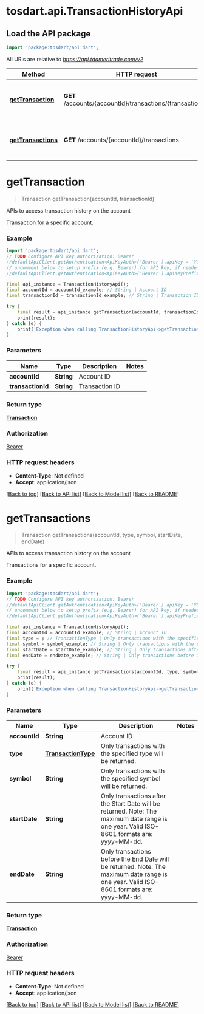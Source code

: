 # tosdart.api.TransactionHistoryApi

## Load the API package
```dart
import 'package:tosdart/api.dart';
```

All URIs are relative to *https://api.tdameritrade.com/v2*

Method | HTTP request | Description
------------- | ------------- | -------------
[**getTransaction**](TransactionHistoryApi.md#getTransaction) | **GET** /accounts/{accountId}/transactions/{transactionId} | APIs to access transaction history on the account
[**getTransactions**](TransactionHistoryApi.md#getTransactions) | **GET** /accounts/{accountId}/transactions | APIs to access transaction history on the account


# **getTransaction**
> Transaction getTransaction(accountId, transactionId)

APIs to access transaction history on the account

Transaction for a specific account.

### Example 
```dart
import 'package:tosdart/api.dart';
// TODO Configure API key authorization: Bearer
//defaultApiClient.getAuthentication<ApiKeyAuth>('Bearer').apiKey = 'YOUR_API_KEY';
// uncomment below to setup prefix (e.g. Bearer) for API key, if needed
//defaultApiClient.getAuthentication<ApiKeyAuth>('Bearer').apiKeyPrefix = 'Bearer';

final api_instance = TransactionHistoryApi();
final accountId = accountId_example; // String | Account ID
final transactionId = transactionId_example; // String | Transaction ID

try { 
    final result = api_instance.getTransaction(accountId, transactionId);
    print(result);
} catch (e) {
    print('Exception when calling TransactionHistoryApi->getTransaction: $e\n');
}
```

### Parameters

Name | Type | Description  | Notes
------------- | ------------- | ------------- | -------------
 **accountId** | **String**| Account ID | 
 **transactionId** | **String**| Transaction ID | 

### Return type

[**Transaction**](Transaction.md)

### Authorization

[Bearer](../README.md#Bearer)

### HTTP request headers

 - **Content-Type**: Not defined
 - **Accept**: application/json

[[Back to top]](#) [[Back to API list]](../README.md#documentation-for-api-endpoints) [[Back to Model list]](../README.md#documentation-for-models) [[Back to README]](../README.md)

# **getTransactions**
> Transaction getTransactions(accountId, type, symbol, startDate, endDate)

APIs to access transaction history on the account

Transactions for a specific account.

### Example 
```dart
import 'package:tosdart/api.dart';
// TODO Configure API key authorization: Bearer
//defaultApiClient.getAuthentication<ApiKeyAuth>('Bearer').apiKey = 'YOUR_API_KEY';
// uncomment below to setup prefix (e.g. Bearer) for API key, if needed
//defaultApiClient.getAuthentication<ApiKeyAuth>('Bearer').apiKeyPrefix = 'Bearer';

final api_instance = TransactionHistoryApi();
final accountId = accountId_example; // String | Account ID
final type = ; // TransactionType | Only transactions with the specified type will be returned.
final symbol = symbol_example; // String | Only transactions with the specified symbol will be returned.
final startDate = startDate_example; // String | Only transactions after the Start Date will be returned. Note: The maximum date range is one year. Valid ISO-8601 formats are: yyyy-MM-dd.
final endDate = endDate_example; // String | Only transactions before the End Date will be returned. Note: The maximum date range is one year. Valid ISO-8601 formats are: yyyy-MM-dd.

try { 
    final result = api_instance.getTransactions(accountId, type, symbol, startDate, endDate);
    print(result);
} catch (e) {
    print('Exception when calling TransactionHistoryApi->getTransactions: $e\n');
}
```

### Parameters

Name | Type | Description  | Notes
------------- | ------------- | ------------- | -------------
 **accountId** | **String**| Account ID | 
 **type** | [**TransactionType**](.md)| Only transactions with the specified type will be returned. | 
 **symbol** | **String**| Only transactions with the specified symbol will be returned. | 
 **startDate** | **String**| Only transactions after the Start Date will be returned. Note: The maximum date range is one year. Valid ISO-8601 formats are: yyyy-MM-dd. | 
 **endDate** | **String**| Only transactions before the End Date will be returned. Note: The maximum date range is one year. Valid ISO-8601 formats are: yyyy-MM-dd. | 

### Return type

[**Transaction**](Transaction.md)

### Authorization

[Bearer](../README.md#Bearer)

### HTTP request headers

 - **Content-Type**: Not defined
 - **Accept**: application/json

[[Back to top]](#) [[Back to API list]](../README.md#documentation-for-api-endpoints) [[Back to Model list]](../README.md#documentation-for-models) [[Back to README]](../README.md)

